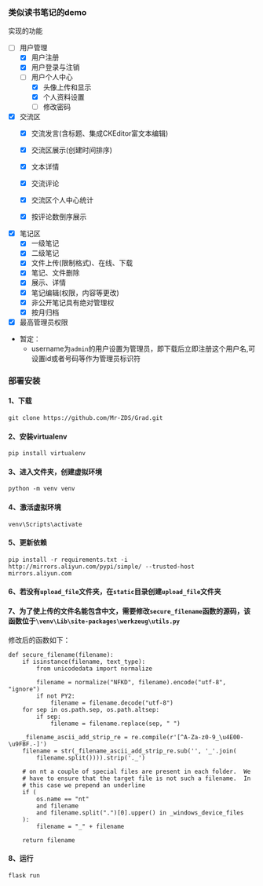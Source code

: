 ### 类似读书笔记的demo

实现的功能
- [ ] 用户管理 
  - [x] 用户注册
  - [x] 用户登录与注销
  - [ ] 用户个人中心
    - [x] 头像上传和显示
    - [x] 个人资料设置
    - [ ] 修改密码 

- [x] 交流区
  - [x] 交流发言(含标题、集成CKEditor富文本编辑)
  - [x] 交流区展示(创建时间排序)
  - [x] 文本详情
  - [x] 交流评论
  - [x] 交流区个人中心统计
  - [x] 按评论数倒序展示
  

- [x] 笔记区
  - [x] 一级笔记
  - [x] 二级笔记
  - [x] 文件上传(限制格式)、在线、下载
  - [x] 笔记、文件删除
  - [x] 展示、详情
  - [x] 笔记编辑(权限，内容等更改)
  - [x] 非公开笔记具有绝对管理权
  - [x] 按月归档
  
- [x] 最高管理员权限

- 暂定：
    - username为`admin`的用户设置为管理员，即下载后立即注册这个用户名,可设置id或者号码等作为管理员标识符


### 部署安装
#### 1、下载
```
git clone https://github.com/Mr-ZDS/Grad.git
```

#### 2、安装virtualenv
```
pip install virtualenv
```

#### 3、进入文件夹，创建虚拟环境
```
python -m venv venv
```

#### 4、激活虚拟环境
```
venv\Scripts\activate
```

#### 5、更新依赖
```
pip install -r requirements.txt -i http://mirrors.aliyun.com/pypi/simple/ --trusted-host mirrors.aliyun.com
```

#### 6、若没有`upload_file`文件夹，在`static`目录创建`upload_file`文件夹

#### 7、为了使上传的文件名能包含中文，需要修改`secure_filename`函数的源码，该函数位于`\venv\Lib\site-packages\werkzeug\utils.py`
修改后的函数如下：
```
def secure_filename(filename):
    if isinstance(filename, text_type):
        from unicodedata import normalize

        filename = normalize("NFKD", filename).encode("utf-8", "ignore")
        if not PY2:
            filename = filename.decode("utf-8")
    for sep in os.path.sep, os.path.altsep:
        if sep:
            filename = filename.replace(sep, " ")

    _filename_ascii_add_strip_re = re.compile(r'[^A-Za-z0-9_\u4E00-\u9FBF.-]')
    filename = str(_filename_ascii_add_strip_re.sub('', '_'.join(
        filename.split()))).strip('._')

    # on nt a couple of special files are present in each folder.  We
    # have to ensure that the target file is not such a filename.  In
    # this case we prepend an underline
    if (
        os.name == "nt"
        and filename
        and filename.split(".")[0].upper() in _windows_device_files
    ):
        filename = "_" + filename

    return filename
```

#### 8、运行
```
flask run
```